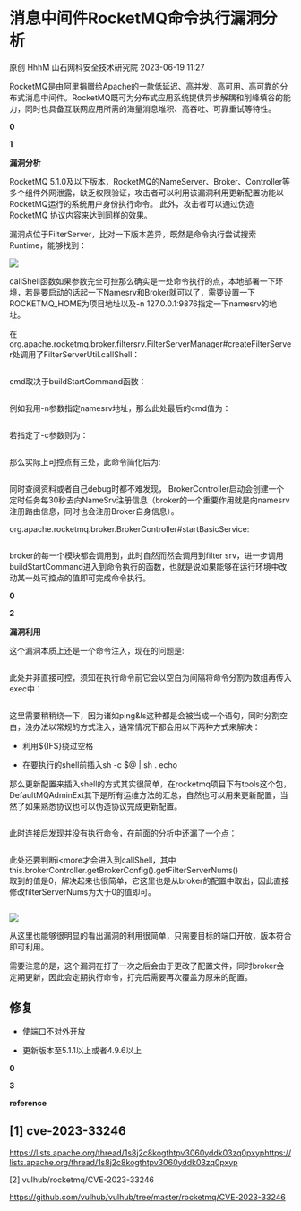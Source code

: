 #  消息中间件RocketMQ命令执行漏洞分析   
原创 HhhM  山石网科安全技术研究院   2023-06-19 11:27  
  
RocketMQ是由阿里捐赠给Apache的一款低延迟、高并发、高可用、高可靠的分布式消息中间件。RocketMQ既可为分布式应用系统提供异步解耦和削峰填谷的能力，同时也具备互联网应用所需的海量消息堆积、高吞吐、可靠重试等特性。  
  
  
  
**0‍**  
  
  
  
**1‍**  
  
  
**漏洞分析‍‍‍‍‍**  
  
  
  
RocketMQ 5.1.0及以下版本，RocketMQ的NameServer、Broker、Controller等多个组件外网泄露，缺乏权限验证，攻击者可以利用该漏洞利用更新配置功能以RocketMQ运行的系统用户身份执行命令。 此外，攻击者可以通过伪造 RocketMQ 协议内容来达到同样的效果。  
  
漏洞点位于FilterServer，比对一下版本差异，既然是命令执行尝试搜索Runtime，能够找到：  
  
![](https://mmbiz.qpic.cn/mmbiz_png/Gw8FuwXLJnTKRwxfPxxnTSqnpyIhxhht5N0zkx3IVbkCzCwHxNticUGgWZBXXgLu4kroIbSJNSQzsTibF3VF7NRw/640?wx_fmt=png "")  
  
callShell函数如果参数完全可控那么确实是一处命令执行的点，本地部署一下环境，若是要启动的话起一下Namesrv和Broker就可以了，需要设置一下ROCKETMQ_HOME为项目地址以及-n 127.0.0.1:9876指定一下namesrv的地址。  
  
在org.apache.rocketmq.broker.filtersrv.FilterServerManager#createFilterServer处调用了FilterServerUtil.callShell：  
```
```  
  
cmd取决于buildStartCommand函数：  
```
```  
  
例如我用-n参数指定namesrv地址，那么此处最后的cmd值为：  
```
```  
  
若指定了-c参数则为：  
```
```  
  
那么实际上可控点有三处，此命令简化后为:  
```
```  
  
同时查阅资料或者自己debug时都不难发现， BrokerController启动会创建一个定时任务每30秒去向NameSrv注册信息（broker的一个重要作用就是向namesrv注册路由信息，同时也会注册Broker自身信息）。  
  
org.apache.rocketmq.broker.BrokerController#startBasicService:  
```
```  
  
broker的每一个模块都会调用到，此时自然而然会调用到filter srv，进一步调用buildStartCommand进入到命令执行的函数，也就是说如果能够在运行环境中改动某一处可控点的值即可完成命令执行。  
  
  
**0‍**  
  
  
  
**2‍**  
  
  
**漏洞利用‍‍‍‍‍**  
  
  
这个漏洞本质上还是一个命令注入，现在的问题是:  
```
```  
  
此处并非直接可控，须知在执行命令前它会以空白为间隔将命令分割为数组再传入exec中：  
```
```  
  
这里需要稍稍绕一下，因为诸如ping&ls这种都是会被当成一个语句，同时分割空白，没办法以常规的方式注入，通常情况下都会用以下两种方式来解决：  
- 利用${IFS}绕过空格  
  
- 在要执行的shell前插入sh -c $@ | sh . echo  
  
那么更新配置来插入shell的方式其实很简单，在rocketmq项目下有tools这个包，DefaultMQAdminExt其下是所有运维方法的汇总，自然也可以用来更新配置，当然了如果熟悉协议也可以伪造协议完成更新配置。  
```
```  
  
此时连接后发现并没有执行命令，在前面的分析中还漏了一个点：  
```
```  
  
此处还要判断i<more才会进入到callShell，其中this.brokerController.getBrokerConfig().getFilterServerNums()  
取到的值是0，解决起来也很简单，它这里也是从broker的配置中取出，因此直接修改filterServerNums为大于0的值即可。  
```
```  
  
![](https://mmbiz.qpic.cn/mmbiz_png/Gw8FuwXLJnTKRwxfPxxnTSqnpyIhxhhtvuf4FQRKT5WLv0ViaACRcia5v3gV8sQHHuZrL2VcODtL3DbFIGvHtBtw/640?wx_fmt=png "")  
  
从这里也能够很明显的看出漏洞的利用很简单，只需要目标的端口开放，版本符合即可利用。  
  
需要注意的是，这个漏洞在打了一次之后会由于更改了配置文件，同时broker会定期更新，因此会定期执行命令，打完后需要再次覆盖为原来的配置。  
## 修复  
- 使端口不对外开放  
  
- 更新版本至5.1.1以上或者4.9.6以上  
  
**0‍**  
  
  
  
**3**  
  
  
**reference‍‍‍‍‍**  
  
  
## [1] cve-2023-33246  
  
https://lists.apache.org/thread/1s8j2c8kogthtpv3060yddk03zq0pxyphttps://lists.apache.org/thread/1s8j2c8kogthtpv3060yddk03zq0pxyp  
  
[2] vulhub/rocketmq/CVE-2023-33246  
  
https://github.com/vulhub/vulhub/tree/master/rocketmq/CVE-2023-33246  
  
  
  
         
‍  
  
‍  
  
